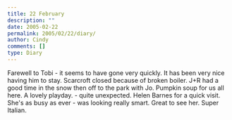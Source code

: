 ```yaml
---
title: 22 February
description: ""
date: 2005-02-22
permalink: 2005/02/22/diary/
author: Cindy
comments: []
type: Diary
---
```


Farewell to Tobi - it seems to have gone very quickly. It has been very nice having him to stay. Scarcroft closed because of broken boiler. J+R had a good time in the snow then off to the park with Jo. Pumpkin soup for us all here. A lovely playday. - quite unexpected. Helen Barnes for a quick visit. She's as busy as ever - was looking really smart. Great to see her. Super Italian.
